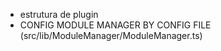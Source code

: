 * estrutura de plugin
* CONFIG MODULE MANAGER BY CONFIG FILE (src/lib/ModuleManager/ModuleManager.ts)
